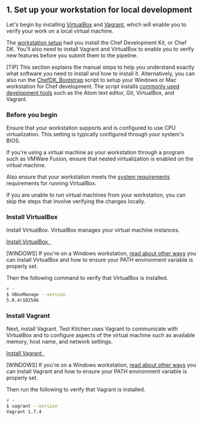 ## 1. Set up your workstation for local development

Let's begin by installing [VirtualBox](https://www.virtualbox.org) and [Vagrant](https://www.vagrantup.com), which will enable you to verify your work on a local virtual machine.

The [workstation setup](/build-a-delivery-pipeline/aws/set-up-your-workstation/) had you install the Chef Development Kit, or Chef DK. You'll also need to install Vagrant and VirtualBox to enable you to verify new features before you submit them to the pipeline.

[TIP] This section explains the manual steps to help you understand exactly what software you need to install and how to install it. Alternatively, you can also run the [ChefDK_Bootstrap](https://github.com/Nordstrom/chefdk_bootstrap) script to setup your Windows or Mac workstation for Chef development. The script installs [commonly used development tools](https://github.com/Nordstrom/chefdk_bootstrap#what-does-it-do) such as the Atom text editor, Git, VirtualBox, and Vagrant.

### Before you begin

Ensure that your workstation supports and is configured to use CPU virtualization. This setting is typically configured through your system's BIOS.

If you're using a virtual machine as your workstation through a program such as VMWare Fusion, ensure that nested virtualization is enabled on the virtual machine.

Also ensure that your workstation meets the [system requirements](https://www.virtualbox.org/wiki/End-user_documentation) requirements for running VirtualBox.

If you are unable to run virtual machines from your workstation, you can skip the steps that involve verifying the changes locally.

### Install VirtualBox

Install VirtualBox. VirtualBox manages your virtual machine instances.

<a class='accent-button radius' href='https://www.virtualbox.org/wiki/Downloads' target='_blank'>Install VirtualBox&nbsp;&nbsp;<i class='fa fa-external-link'></i></a>

[WINDOWS] If you're on a Windows workstation, [read about other ways](/local-development/windows/get-set-up/get-set-up-vagrant/#step1) you can install VirtualBox and how to ensure your PATH environment variable is properly set.

Then the following command to verify that VirtualBox is installed.

```bash
# ~
$ VBoxManage --version
5.0.4r102546
```

### Install Vagrant

Next, install Vagrant. Test Kitchen uses Vagrant to communicate with VirtualBox and to configure aspects of the virtual machine such as available memory, host name, and network settings.

<a class='accent-button radius' href='https://www.vagrantup.com/downloads.html' target='_blank'>Install Vagrant&nbsp;&nbsp;<i class='fa fa-external-link'></i></a>

[WINDOWS] If you're on a Windows workstation, [read about other ways](/local-development/windows/get-set-up/get-set-up-vagrant/#step2) you can install Vagrant and how to ensure your PATH environment variable is properly set.

Then run the following to verify that Vagrant is installed.

```bash
# ~
$ vagrant --version
Vagrant 1.7.4
```
